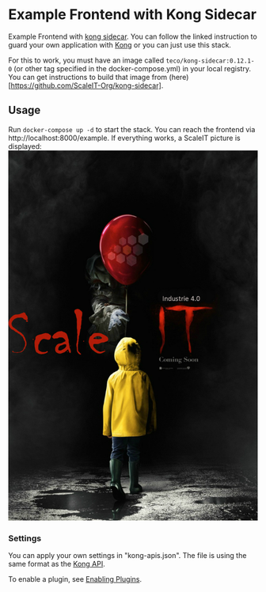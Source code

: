 # Example Frontend with Kong Sidecar
Example Frontend with [kong sidecar](https://github.com/ScaleIT-Org/kong-sidecar). You can follow the linked instruction to guard your own application with [Kong](https://getkong.org) or you can just use this stack. 

For this to work, you must have an image called `teco/kong-sidecar:0.12.1-0` (or other tag specified in the docker-compose.yml) in your local registry. You can get instructions to build that image from (here)[https://github.com/ScaleIT-Org/kong-sidecar].

## Usage
Run `docker-compose up -d` to start the stack. You can reach the frontend via http://localhost:8000/example. If everything works, a ScaleIT picture is displayed:
![ScaleIT](html/scaleIt.jpg)

### Settings
You can apply your own settings in "kong-apis.json". The file is using the same format as the [Kong API](https://getkong.org/docs/0.12.x/admin-api/#add-api).

To enable a plugin, see [Enabling Plugins](https://getkong.org/docs/0.12.x/getting-started/enabling-plugins/).